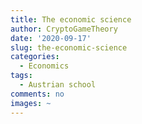 ```yaml
---
title: The economic science
author: CryptoGameTheory
date: '2020-09-17'
slug: the-economic-science
categories:
  - Economics
tags:
  - Austrian school
comments: no
images: ~
---
```


